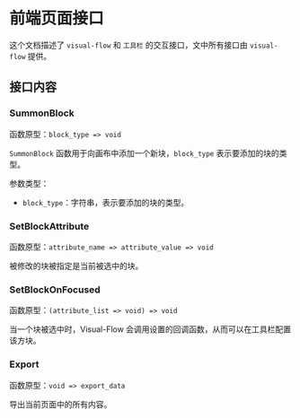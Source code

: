 # 前端页面接口

这个文档描述了 `visual-flow` 和 `工具栏` 的交互接口，文中所有接口由 `visual-flow` 提供。

## 接口内容

### SummonBlock

函数原型：`block_type => void`

`SummonBlock` 函数用于向画布中添加一个新块，`block_type` 表示要添加的块的类型。

参数类型：

- `block_type`：字符串，表示要添加的块的类型。

### SetBlockAttribute

函数原型：`attribute_name => attribute_value => void`

被修改的块被指定是当前被选中的块。

### SetBlockOnFocused

函数原型：`(attribute_list => void) => void`

当一个块被选中时，Visual-Flow 会调用设置的回调函数，从而可以在工具栏配置该方块。

### Export

函数原型：`void => export_data`

导出当前页面中的所有内容。
